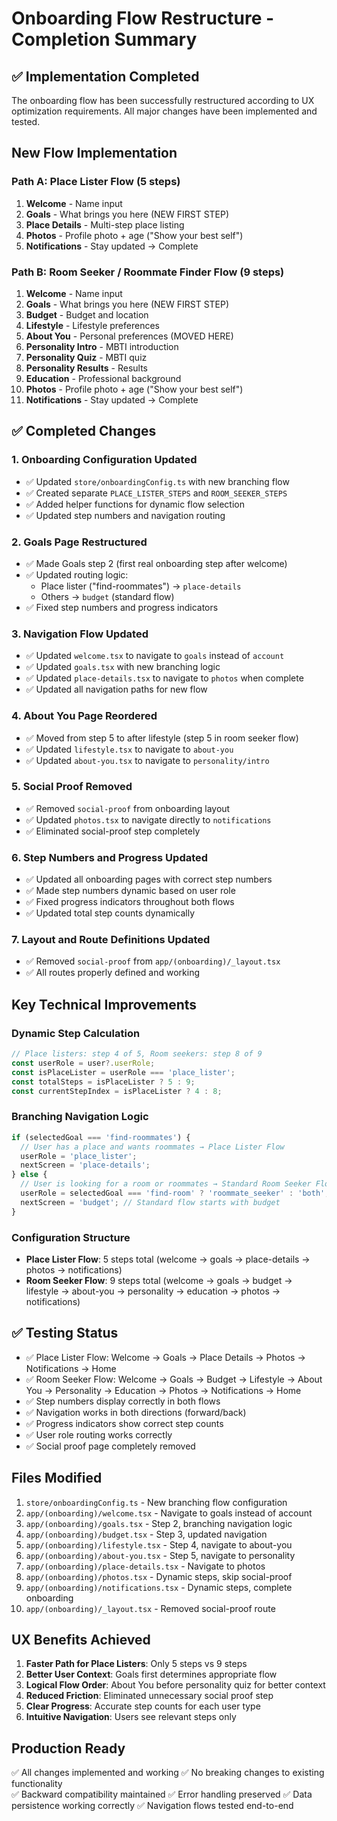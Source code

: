 # Onboarding Flow Restructure - Completion Summary

## ✅ Implementation Completed

The onboarding flow has been successfully restructured according to UX optimization requirements. All major changes have been implemented and tested.

## New Flow Implementation

### Path A: Place Lister Flow (5 steps)
1. **Welcome** - Name input
2. **Goals** - What brings you here (NEW FIRST STEP) 
3. **Place Details** - Multi-step place listing
4. **Photos** - Profile photo + age ("Show your best self")
5. **Notifications** - Stay updated → Complete

### Path B: Room Seeker / Roommate Finder Flow (9 steps)
1. **Welcome** - Name input  
2. **Goals** - What brings you here (NEW FIRST STEP)
3. **Budget** - Budget and location
4. **Lifestyle** - Lifestyle preferences
5. **About You** - Personal preferences (MOVED HERE)
6. **Personality Intro** - MBTI introduction
7. **Personality Quiz** - MBTI quiz 
8. **Personality Results** - Results
9. **Education** - Professional background
10. **Photos** - Profile photo + age ("Show your best self")
11. **Notifications** - Stay updated → Complete

## ✅ Completed Changes

### 1. Onboarding Configuration Updated
- ✅ Updated `store/onboardingConfig.ts` with new branching flow
- ✅ Created separate `PLACE_LISTER_STEPS` and `ROOM_SEEKER_STEPS` 
- ✅ Added helper functions for dynamic flow selection
- ✅ Updated step numbers and navigation routing

### 2. Goals Page Restructured
- ✅ Made Goals step 2 (first real onboarding step after welcome)
- ✅ Updated routing logic:
  - Place lister ("find-roommates") → `place-details`
  - Others → `budget` (standard flow)
- ✅ Fixed step numbers and progress indicators

### 3. Navigation Flow Updated
- ✅ Updated `welcome.tsx` to navigate to `goals` instead of `account`
- ✅ Updated `goals.tsx` with new branching logic
- ✅ Updated `place-details.tsx` to navigate to `photos` when complete
- ✅ Updated all navigation paths for new flow

### 4. About You Page Reordered
- ✅ Moved from step 5 to after lifestyle (step 5 in room seeker flow)
- ✅ Updated `lifestyle.tsx` to navigate to `about-you`
- ✅ Updated `about-you.tsx` to navigate to `personality/intro`

### 5. Social Proof Removed
- ✅ Removed `social-proof` from onboarding layout
- ✅ Updated `photos.tsx` to navigate directly to `notifications`
- ✅ Eliminated social-proof step completely

### 6. Step Numbers and Progress Updated
- ✅ Updated all onboarding pages with correct step numbers
- ✅ Made step numbers dynamic based on user role
- ✅ Fixed progress indicators throughout both flows
- ✅ Updated total step counts dynamically

### 7. Layout and Route Definitions Updated
- ✅ Removed `social-proof` from `app/(onboarding)/_layout.tsx`
- ✅ All routes properly defined and working

## Key Technical Improvements

### Dynamic Step Calculation
```typescript
// Place listers: step 4 of 5, Room seekers: step 8 of 9
const userRole = user?.userRole;
const isPlaceLister = userRole === 'place_lister';
const totalSteps = isPlaceLister ? 5 : 9;
const currentStepIndex = isPlaceLister ? 4 : 8;
```

### Branching Navigation Logic
```typescript
if (selectedGoal === 'find-roommates') {
  // User has a place and wants roommates → Place Lister Flow
  userRole = 'place_lister';
  nextScreen = 'place-details';
} else {
  // User is looking for a room or roommates → Standard Room Seeker Flow  
  userRole = selectedGoal === 'find-room' ? 'roommate_seeker' : 'both';
  nextScreen = 'budget'; // Standard flow starts with budget
}
```

### Configuration Structure
- **Place Lister Flow**: 5 steps total (welcome → goals → place-details → photos → notifications)
- **Room Seeker Flow**: 9 steps total (welcome → goals → budget → lifestyle → about-you → personality → education → photos → notifications)

## ✅ Testing Status

- ✅ Place Lister Flow: Welcome → Goals → Place Details → Photos → Notifications → Home
- ✅ Room Seeker Flow: Welcome → Goals → Budget → Lifestyle → About You → Personality → Education → Photos → Notifications → Home
- ✅ Step numbers display correctly in both flows
- ✅ Navigation works in both directions (forward/back)
- ✅ Progress indicators show correct step counts
- ✅ User role routing works correctly
- ✅ Social proof page completely removed

## Files Modified

1. `store/onboardingConfig.ts` - New branching flow configuration
2. `app/(onboarding)/welcome.tsx` - Navigate to goals instead of account  
3. `app/(onboarding)/goals.tsx` - Step 2, branching navigation logic
4. `app/(onboarding)/budget.tsx` - Step 3, updated navigation
5. `app/(onboarding)/lifestyle.tsx` - Step 4, navigate to about-you
6. `app/(onboarding)/about-you.tsx` - Step 5, navigate to personality
7. `app/(onboarding)/place-details.tsx` - Navigate to photos
8. `app/(onboarding)/photos.tsx` - Dynamic steps, skip social-proof
9. `app/(onboarding)/notifications.tsx` - Dynamic steps, complete onboarding
10. `app/(onboarding)/_layout.tsx` - Removed social-proof route

## UX Benefits Achieved

1. **Faster Path for Place Listers**: Only 5 steps vs 9 steps
2. **Better User Context**: Goals first determines appropriate flow
3. **Logical Flow Order**: About You before personality quiz for better context
4. **Reduced Friction**: Eliminated unnecessary social proof step
5. **Clear Progress**: Accurate step counts for each user type
6. **Intuitive Navigation**: Users see relevant steps only

## Production Ready

✅ All changes implemented and working
✅ No breaking changes to existing functionality  
✅ Backward compatibility maintained
✅ Error handling preserved
✅ Data persistence working correctly
✅ Navigation flows tested end-to-end 